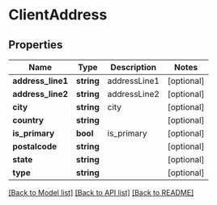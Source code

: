 # ClientAddress

## Properties
Name | Type | Description | Notes
------------ | ------------- | ------------- | -------------
**address_line1** | **string** | addressLine1 | [optional] 
**address_line2** | **string** | addressLine2 | [optional] 
**city** | **string** | city | [optional] 
**country** | **string** |  | [optional] 
**is_primary** | **bool** | is_primary | [optional] 
**postalcode** | **string** |  | [optional] 
**state** | **string** |  | [optional] 
**type** | **string** |  | [optional] 

[[Back to Model list]](../README.md#documentation-for-models) [[Back to API list]](../README.md#documentation-for-api-endpoints) [[Back to README]](../README.md)


